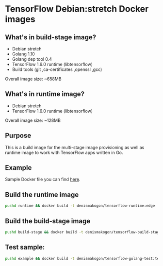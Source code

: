 # TensorFlow Debian:stretch Docker images

## What's in build-stage image?

 - Debian stretch
 - Golang 1.10
 - Golang dep tool 0.4
 - TensorFlow 1.6.0 runtime (libtensorflow)
 - Build tools (git ,ca-certificates ,openssl ,gcc)

Overall image size: ~658MB

## What's in runtime image?

 - Debian stretch
 - TensorFlow 1.6.0 runtime (libtensorflow)

Overall image size: ~128MB

## Purpose

This is a build image for the multi-stage image provisioning as well as runtime image to work with TensorFlow apps written in Go.

## Example

Sample Docker file you can find [here](example/Dockerfile).

## Build the runtime image

```bash
pushd runtime && docker build -t denismakogon/tensorflow-runtime:edge .; popd
```

## Build the build-stage image

```bash
pushd build-stage && docker build -t denismakogon/tensorflow-build-stage:edge .; popd
```

## Test sample:

```bash
pushd example && docker build -t denismakogon/tensorflow-golang-test:test .;popd
```
